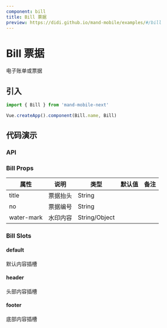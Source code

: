 ```yaml
---
component: bill
title: Bill 票据
preview: https://didi.github.io/mand-mobile/examples/#/bill
---
```


# Bill 票据


电子账单或票据

## 引入

```javascript
import { Bill } from 'mand-mobile-next'

Vue.createApp().component(Bill.name, Bill)
```

## 代码演示

<demo-wrapper
  src="src/packages/bill/demo"
/>

### API

### Bill Props
|属性 | 说明 | 类型 | 默认值 | 备注 |
|----|-----|------|------ |------|
|title|票据抬头|String| | |
|no|票据编号|String| | |
|water-mark|水印内容|String\/Object| | |

### Bill Slots

#### default
默认内容插槽

#### header
头部内容插槽

#### footer
底部内容插槽